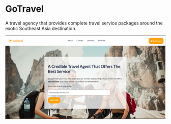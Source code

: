 # GoTravel

A travel agency that provides complete travel service packages around the exotic Southeast Asia destination.

![alt text](./assets/Images/intro-image.png 'Title')
